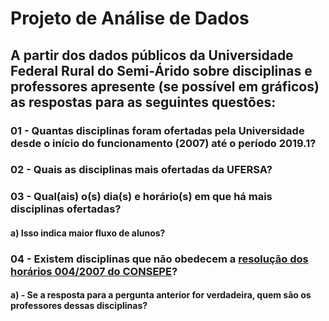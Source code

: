 #  Projeto de Análise de Dados

## A partir dos dados públicos da Universidade Federal Rural do Semi-Árido sobre disciplinas e professores apresente (se possível em gráficos) as respostas para as seguintes questões:

### 01 - Quantas disciplinas foram ofertadas pela Universidade desde o início do funcionamento (2007) até o período 2019.1?


### 02 - Quais as disciplinas mais ofertadas da UFERSA?


### 03 - Qual(ais) o(s) dia(s) e horário(s) em que há mais disciplinas ofertadas?

#### a) Isso indica maior fluxo de alunos?


### 04 - Existem disciplinas que não obedecem a [resolução dos horários 004/2007 do CONSEPE](https://documentos.ufersa.edu.br/wp-content/uploads/sites/79/arquivos/consepe/2007/RESOLUCAO_004_CONSEPE_2007_Normas_Regul_Horarios.pdf)?

#### a) - Se a resposta para a pergunta anterior for verdadeira, quem são os professores dessas disciplinas?
